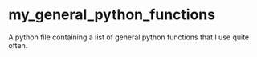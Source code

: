 # my_general_python_functions
A python file containing a list of general python functions that I use quite often. 
